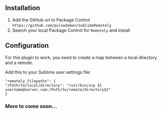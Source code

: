 ## Installation

1. Add the GitHub url to Package Control `https://github.com/pulsedemon/SublimeRemotely`
2. Search your local Package Control for `Remotely` and install

## Configuration

For this plugin to work, you need to create a map between a local directory and a remote.

Add this to your Sublime user settings file:

`"remotely_filepaths": {`  
`"/Path/to/local/directory": "/usr/bin/scp $1 username@server.com:/Path/to/remote/directory$2"`  
`}`  

### More to come soon...
